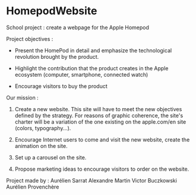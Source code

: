 # HomepodWebsite
School project : create a webpage for the Apple Homepod

Project objectives : 
- Present the HomePod in detail and emphasize the technological revolution brought by the product.

- Highlight the contribution that the product creates in the Apple ecosystem (computer, smartphone, connected watch)

- Encourage visitors to buy the product


Our mission : 
1. Create a new website. This site will have to meet the new objectives defined by the strategy. For reasons of graphic coherence, the site's charter will be a variation of the one existing on the apple.com/en site (colors, typography...).

2. Encourage Internet users to come and visit the new website, create the animation on the site.

3. Set up a carousel on the site.

4. Propose marketing ideas to encourage visitors to order on the website.


Project made by : 
Aurélien Sarrat
Alexandre Martin
Victor Buczkowski
Aurélien Provenchère